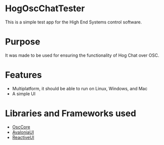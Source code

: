 # HogOscChatTester
This is a simple test app for the High End Systems control software.

# Purpose
It was made to be used for ensuring the functionality of Hog Chat over OSC.

# Features
- Multiplatform, it should be able to run on Linux, Windows, and Mac
- A simple UI

# Libraries and Frameworks used
- [OscCore](https://github.com/tilde-love/osc-core)
- [AvaloniaUI](https://github.com/AvaloniaUI/Avalonia)
- [ReactiveUI](https://github.com/AvaloniaUI/Avalonia)